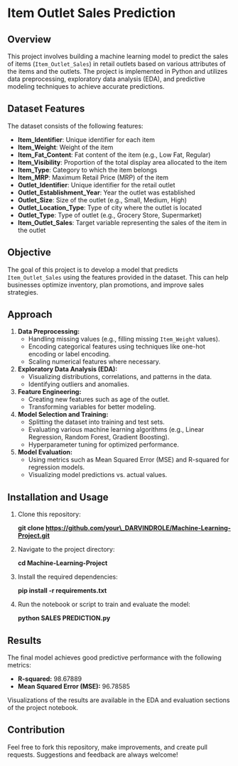 #            **Item Outlet Sales Prediction**

## **Overview**

This project involves building a machine learning model to predict the sales of items (`Item_Outlet_Sales`) in retail outlets based on various attributes of the items and the outlets. The project is implemented in Python and utilizes data preprocessing, exploratory data analysis (EDA), and predictive modeling techniques to achieve accurate predictions.

## **Dataset Features**

The dataset consists of the following features:

* **Item\_Identifier**: Unique identifier for each item  
* **Item\_Weight**: Weight of the item  
* **Item\_Fat\_Content**: Fat content of the item (e.g., Low Fat, Regular)  
* **Item\_Visibility**: Proportion of the total display area allocated to the item  
* **Item\_Type**: Category to which the item belongs  
* **Item\_MRP**: Maximum Retail Price (MRP) of the item  
* **Outlet\_Identifier**: Unique identifier for the retail outlet  
* **Outlet\_Establishment\_Year**: Year the outlet was established  
* **Outlet\_Size**: Size of the outlet (e.g., Small, Medium, High)  
* **Outlet\_Location\_Type**: Type of city where the outlet is located  
* **Outlet\_Type**: Type of outlet (e.g., Grocery Store, Supermarket)  
* **Item\_Outlet\_Sales**: Target variable representing the sales of the item in the outlet

## **Objective**

The goal of this project is to develop a model that predicts `Item_Outlet_Sales` using the features provided in the dataset. This can help businesses optimize inventory, plan promotions, and improve sales strategies.

## **Approach**

1. **Data Preprocessing:**  
   * Handling missing values (e.g., filling missing `Item_Weight` values).  
   * Encoding categorical features using techniques like one-hot encoding or label encoding.  
   * Scaling numerical features where necessary.  
2. **Exploratory Data Analysis (EDA):**  
   * Visualizing distributions, correlations, and patterns in the data.  
   * Identifying outliers and anomalies.  
3. **Feature Engineering:**  
   * Creating new features such as age of the outlet.  
   * Transforming variables for better modeling.  
4. **Model Selection and Training:**  
   * Splitting the dataset into training and test sets.  
   * Evaluating various machine learning algorithms (e.g., Linear Regression, Random Forest, Gradient Boosting).  
   * Hyperparameter tuning for optimized performance.  
5. **Model Evaluation:**  
   * Using metrics such as Mean Squared Error (MSE) and R-squared for regression models.  
   * Visualizing model predictions vs. actual values.

## **Installation and Usage**

1. Clone this repository:
   
   **git clone https://github.com/your\_DARVINDROLE/Machine-Learning-Project.git**
    
3. Navigate to the project directory:
    
   **cd Machine-Learning-Project**
   
5. Install the required dependencies:
    
   **pip install \-r requirements.txt**
    
7. Run the notebook or script to train and evaluate the model:
   
   **python SALES PREDICTION.py**

## **Results**

The final model achieves good predictive performance with the following metrics:

* **R-squared:** 98.67889 
* **Mean Squared Error (MSE):** 96.78585

Visualizations of the results are available in the EDA and evaluation sections of the project notebook.

## **Contribution**

Feel free to fork this repository, make improvements, and create pull requests. Suggestions and feedback are always welcome\!

